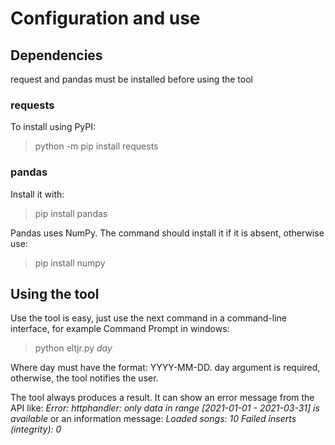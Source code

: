 # Configuration and use

## Dependencies
request and pandas must be installed before using the tool

### requests
To install using PyPI:
> python -m pip install requests

### pandas
Install it with:
> pip install pandas

Pandas uses NumPy. The command should install it if it is absent, otherwise use:
> pip install numpy

## Using the tool
Use the tool is easy, just use the next command in a command-line interface, for example Command Prompt in windows:
> python eltjr.py *day*

Where day must have the format: YYYY-MM-DD. day argument is required, otherwise, the tool notifies the user.

The tool always produces a result. It can show an error message from the API like:
*Error: httphandler: only data in range [2021-01-01 - 2021-03-31] is available*
or an information message:
*Loaded songs: 10*
*Failed inserts (integrity): 0*
